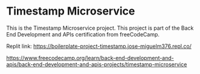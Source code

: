 # Timestamp Microservice

This is the Timestamp Microservice project. This project is part of the Back End Development and APIs certification from freeCodeCamp. 

Replit link: https://boilerplate-project-timestamp.jose-miguelm376.repl.co/

https://www.freecodecamp.org/learn/back-end-development-and-apis/back-end-development-and-apis-projects/timestamp-microservice
